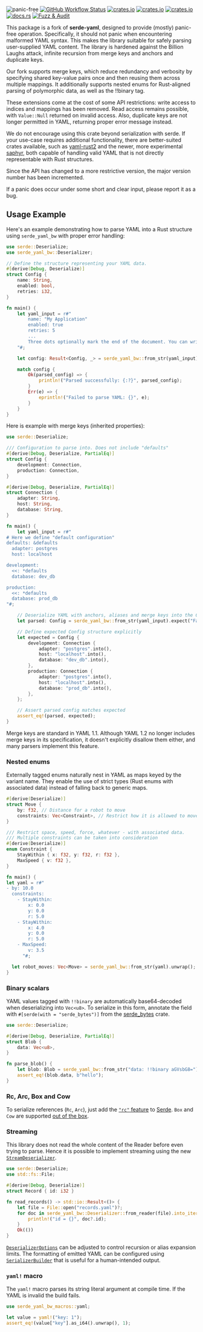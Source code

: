 ![panic-free](https://img.shields.io/badge/panic--free-✔️-brightgreen)
[![GitHub Workflow Status](https://img.shields.io/github/actions/workflow/status/bourumir-wyngs/serde-yaml-bw/rust.yml)](https://github.com/bourumir-wyngs/serde-yaml-bw/actions)
[![crates.io](https://img.shields.io/crates/v/serde_yaml_bw.svg)](https://crates.io/crates/serde_yaml_bw)
[![crates.io](https://img.shields.io/crates/l/serde_yaml_bw.svg)](https://crates.io/crates/serde_yaml_bw)
[![crates.io](https://img.shields.io/crates/d/serde_yaml_bw.svg)](https://crates.io/crates/serde_yaml_bw)
[![docs.rs](https://docs.rs/serde_yaml_bw/badge.svg)](https://docs.rs/serde_yaml_bw)
[![Fuzz & Audit](https://github.com/bourumir-wyngs/serde-yaml-bw/actions/workflows/ci.yml/badge.svg)](https://github.com/bourumir-wyngs/serde-yaml-bw/actions/workflows/ci.yml)


This package is a fork of **serde-yaml**, designed to provide (mostly) panic-free operation. Specifically, it should not panic when encountering malformed YAML syntax. This makes the library suitable for safely parsing user-supplied YAML content. The library is hardened against the Billion Laughs attack, infinite recursion from merge keys and anchors and duplicate keys. 

Our fork supports merge keys, which reduce redundancy and verbosity by specifying shared key-value pairs once and then reusing them across multiple mappings. It additionally supports nested enums for Rust-aligned parsing of polymorphic data, as well as the !!binary tag.

These extensions come at the cost of some API restrictions: write access to indices and mappings has been removed. Read access remains possible, with `Value::Null` returned on invalid access. Also, duplicate keys are not longer permitted in YAML, returning proper error message instead.

We do not encourage using this crate beyond serialization with serde. If your use-case requires additional functionality, there are better-suited crates available, such as [yaml-rust2](https://crates.io/crates/yaml-rust2) and the newer, more experimental [saphyr](https://crates.io/crates/saphyr), both capable of handling valid YAML that is not directly representable with Rust structures.

Since the API has changed to a more restrictive version, the major version number has been incremented.

If a panic does occur under some short and clear input, please report it as a bug.


## Usage Example

Here's an example demonstrating how to parse YAML into a Rust structure using `serde_yaml_bw` with proper error
handling:

```rust
use serde::Deserialize;
use serde_yaml_bw::Deserializer;

// Define the structure representing your YAML data.
#[derive(Debug, Deserialize)]
struct Config {
    name: String,
    enabled: bool,
    retries: i32,
}

fn main() {
    let yaml_input = r#"
        name: "My Application"
        enabled: true
        retries: 5
        ...
        Three dots optionally mark the end of the document. You can write anything after this marker.
    "#;

    let config: Result<Config, _> = serde_yaml_bw::from_str(yaml_input);

    match config {
        Ok(parsed_config) => {
            println!("Parsed successfully: {:?}", parsed_config);
        }
        Err(e) => {
            eprintln!("Failed to parse YAML: {}", e);
        }
    }
}
```
Here is example with merge keys (inherited properties):
```rust
use serde::Deserialize;

/// Configuration to parse into. Does not include "defaults"
#[derive(Debug, Deserialize, PartialEq)]
struct Config {
    development: Connection,
    production: Connection,
}

#[derive(Debug, Deserialize, PartialEq)]
struct Connection {
    adapter: String,
    host: String,
    database: String,
}

fn main() {
    let yaml_input = r#"
# Here we define "default configuration"    
defaults: &defaults
  adapter: postgres
  host: localhost

development:
  <<: *defaults
  database: dev_db

production:
  <<: *defaults
  database: prod_db
"#;

    // Deserialize YAML with anchors, aliases and merge keys into the Config struct
    let parsed: Config = serde_yaml_bw::from_str(yaml_input).expect("Failed to deserialize YAML");

    // Define expected Config structure explicitly
    let expected = Config {
        development: Connection {
            adapter: "postgres".into(),
            host: "localhost".into(),
            database: "dev_db".into(),
        },
        production: Connection {
            adapter: "postgres".into(),
            host: "localhost".into(),
            database: "prod_db".into(),
        },
    };

    // Assert parsed config matches expected
    assert_eq!(parsed, expected);
}
```

Merge keys are standard in YAML 1.1. Although YAML 1.2 no longer includes merge keys in its specification, it doesn't explicitly disallow them either, and many parsers implement this feature.

### Nested enums

Externally tagged enums naturally nest in YAML as maps keyed by the variant name. They enable the use of strict types (Rust enums with associated data) instead of falling back to generic maps.

```rust
#[derive(Deserialize)]
struct Move {
    by: f32, // Distance for a robot to move
    constraints: Vec<Constraint>, // Restrict how it is allowed to move
}

/// Restrict space, speed, force, whatever - with associated data.
/// Multiple constraints can be taken into consideration
#[derive(Deserialize)]
enum Constraint {
    StayWithin { x: f32, y: f32, r: f32 },
    MaxSpeed { v: f32 },
}

fn main() {
let yaml = r#"
- by: 10.0
  constraints:
    - StayWithin:
        x: 0.0
        y: 0.0
        r: 5.0
    - StayWithin:
        x: 4.0
        y: 0.0
        r: 5.0
    - MaxSpeed:
        v: 3.5
      "#;

  let robot_moves: Vec<Move> = serde_yaml_bw::from_str(yaml).unwrap();
}
```

### Binary scalars

YAML values tagged with `!!binary` are automatically base64-decoded when deserializing into `Vec<u8>`. To serialize in this form, annotate the field with `#[serde(with = "serde_bytes")]` from the [serde_bytes](https://docs.rs/serde_bytes/0.11.17/serde_bytes/) crate.

```rust
use serde::Deserialize;

#[derive(Debug, Deserialize, PartialEq)]
struct Blob {
    data: Vec<u8>,
}

fn parse_blob() {
    let blob: Blob = serde_yaml_bw::from_str("data: !!binary aGVsbG8=").unwrap();
    assert_eq!(blob.data, b"hello");
}
```

### Rc, Arc, Box and Cow
To serialize references (`Rc`, `Arc`), just add the [`"rc"` feature](https://serde.rs/feature-flags.html#-features-rc) to [Serde](https://serde.rs/). `Box` and `Cow` are supported [out of the box](https://serde.rs/data-model.html).

### Streaming
This library does not read the whole content of the Reader before even trying to parse. Hence it is possible to implement
streaming using the new [`StreamDeserializer`](https://docs.rs/serde_yaml_bw/latest/serde_yaml_bw/struct.StreamDeserializer.html).

```rust
use serde::Deserialize;
use std::fs::File;

#[derive(Debug, Deserialize)]
struct Record { id: i32 }

fn read_records() -> std::io::Result<()> {
    let file = File::open("records.yaml")?;
    for doc in serde_yaml_bw::Deserializer::from_reader(file).into_iter::<Record>() {
        println!("id = {}", doc?.id);
    }
    Ok(())
}
```

[`DeserializerOptions`](https://docs.rs/serde_yaml_bw/latest/serde_yaml_bw/struct.DeserializerOptions.html)
can be adjusted to control recursion or alias expansion limits. The formatting of emitted YAML can be configured using
[`SerializerBuilder`](https://docs.rs/serde_yaml_bw/latest/serde_yaml_bw/struct.SerializerBuilder.html) that is
useful for a human-intended output.




### `yaml!` macro

The `yaml!` macro parses its string literal argument at compile time. If the YAML is invalid the build fails.

```rust
use serde_yaml_bw_macros::yaml;

let value = yaml!("key: 1");
assert_eq!(value["key"].as_i64().unwrap(), 1);
```

